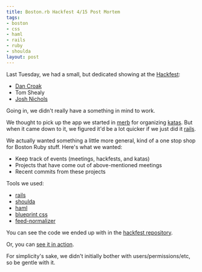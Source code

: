 ```yaml
--- 
title: Boston.rb Hackfest 4/15 Post Mortem
tags: 
- boston
- css
- haml
- rails
- ruby
- shoulda
layout: post
---
```

Last Tuesday, we had a small, but dedicated showing at the [Hackfest](http://upcoming.yahoo.com/event/473163/):

 * [Dan Croak](http://dancroak.com)
 * Tom  Shealy
 * [Josh Nichols](http://technicalpickles.com)

Going in, we didn't really have a something in mind to work.

We thought to pick up the app we started in [merb](http://www.merbivore.com/) for organizing [katas](http://groups.google.com/group/boston-rubygroup/browse_thread/thread/3fb314df0344cb4b/6a8fb0b6df1d2c7b?lnk=gst&q=kata#6a8fb0b6df1d2c7b). But when it came down to it, we figured it'd be a lot quicker if we just did it [rails](http://rubyonrails.org/).

We actually wanted something a little more general, kind of a one stop shop for Boston Ruby stuff. Here's what we wanted:

 * Keep track of events (meetings, hackfests, and katas)
 * Projects that have come out of above-mentioned meetings
 * Recent commits from these projects
 
Tools we used:

 * [rails](http://rubyonrails.org/)
 * [shoulda](http://thoughtbot.com/projects/shoulda)
 * [haml](http://haml.hamptoncatlin.com/)
 * [blueprint css](http://code.google.com/p/blueprintcss/)
 * [feed-normalizer](http://code.google.com/p/feed-normalizer/)

You can see the code we ended up with in the [hackfest repository](https://svn.thoughtbot.com/hackfest/boston_rb).

Or, you can [see it in action](http://bostonrb.org).

For simplicity's sake, we didn't initially bother with users/permissions/etc, so be gentle with it.
